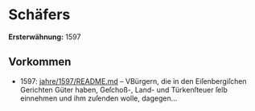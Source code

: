 # Schäfers

**Ersterwähnung:** 1597

## Vorkommen
- 1597: [jahre/1597/README.md](../jahre/1597/README.md) – VBürgern, die in den Eiſenbergiſchen Gerichten Güter haben,
Geſchoß-, Land- und Türkenſteuer ſelb einnehmen und
ihm zuſenden wolle, dagegen...
